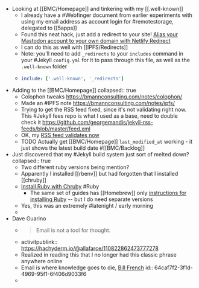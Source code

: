 - Looking at [[BMC/Homepage]] and tinkering with my [[.well-known]]
	- I already have a #Webfinger document from earlier experiments with using my email address as account login for #remotestorage, delegated to [[5apps]]
	- Found this neat hack, just add a redirect to your site! [Alias your Mastodon account to your own domain with Netlify Redirect](https://www.hawksworx.com/blog/alias-your-mastodon-username-to-your-domain-with-one-netlify-config-setting/)
	- I can do this as well with [[IPFS/Redirects]]
	- Note: you'll need to add `_redirects` to your `includes` command in your #Jekyll `config.yml` for it to pass through this file, as well as the `.well-known` folder
	- ```yaml
	  include: ['.well-known', '_redirects']
	  ```
- Adding to the [[BMC/Homepage]]
  collapsed:: true
	- Colophon tweaks https://bmannconsulting.com/notes/colophon/
	- Made an #IPFS note https://bmannconsulting.com/notes/ipfs/
	- Trying to get the RSS feed fixed, since it's not validating right now. This #Jekyll fees repo is what I used as a base, need to double check it https://github.com/georgemandis/jekyll-rss-feeds/blob/master/feed.xml
	- OK, my [RSS feed validates now](https://validator.w3.org/feed/check.cgi?url=https%3A%2F%2Fbmannconsulting.com%2Fblog.xml)
	- TODO Actually get [[BMC/Homepage]] `last_modified_at` working - it just shows the latest build date #[[BMC/Backlog]]
- Just discovered that my #Jekyll build system just sort of melted down?
  collapsed:: true
	- Two different ruby versions being mention?
	- Apparently I installed [[rbenv]] but had forgotten that I installed [[chruby]]
	- [Install Ruby with Chruby](https://mac.install.guide/ruby/12.html) #Ruby
		- The same set of guides has [[Homebrew]] only [instructions for installing Ruby](https://mac.install.guide/ruby/13.html) -- but I do need separate versions
	- Yes, this was an extremely #latenight / early morning
	-
- Dave Guarino
	- > Email is not a tool for thought.
	- activitpublink:: https://hachyderm.io/@allafarce/110822862473777278
	- Realized in reading this that I no longer had this classic phrase anywhere online
	- Email is where knowledge goes to die, [Bill French](https://www.linkedin.com/pulse/email-where-knowledge-goes-die-bill-french/)
	  id:: 64caf7f2-3f1d-4969-95f1-6f406d9033f6
	-